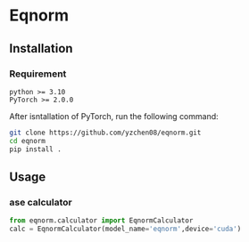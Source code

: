 # Eqnorm

## Installation

### Requirement

```text
python >= 3.10
PyTorch >= 2.0.0
```

After isntallation of PyTorch, run the following command:

```bash
git clone https://github.com/yzchen08/eqnorm.git
cd eqnorm
pip install .
```

## Usage

### ase calculator

```python
from eqnorm.calculator import EqnormCalculator
calc = EqnormCalculator(model_name='eqnorm',device='cuda')
```
